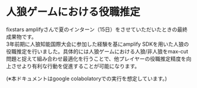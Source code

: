 # 人狼ゲームにおける役職推定
fixstars amplifyさんで夏のインターン（15日）をさせていただいたときの最終成果物です。  
3年前期に人狼知能国際大会に参加した経験を基にamplify SDKを用いた人狼の役職推定を行いました。具体的には人狼ゲームにおける人狼/非人狼をmax-cut問題と捉えて組み合わせ最適化を行うことで、他プレイヤーの役職推定精度を向上させより有利な行動を促進することが可能になります。 


(※本ドキュメントはgoogle colabolatoryでの実行を想定しています。)
